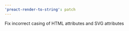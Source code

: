 ```yaml
---
'preact-render-to-string': patch
---
```


Fix incorrect casing of HTML attributes and SVG attributes
